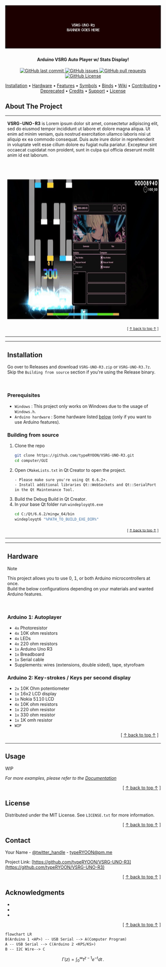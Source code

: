 <a name="readme-top"></a>
<h1 align="center">
  <a href="https://github.com/typeRYOON/VSRG-UNO-R3/"><img src="https://raw.githubusercontent.com/typeRYOON/VSRG-UNO-R3/master/res/github/banner.svg" alt="Preview"></a>
</h1>

<h4 align="center">Arduino VSRG Auto Player w/ Stats Display!</h4>

<p align="center">
    <a href="https://github.com/typeRYOON/VSRG-UNO-R3/commits/master">
    <img src="https://img.shields.io/github/last-commit/typeRYOON/VSRG-UNO-R3.svg?style=flat-square&logo=github&logoColor=white"
         alt="GitHub last commit">
    <a href="https://github.com/typeRYOON/VSRG-UNO-R3/issues">
    <img src="https://img.shields.io/github/issues-raw/typeRYOON/VSRG-UNO-R3.svg?style=flat-square&logo=github&logoColor=white"
         alt="GitHub issues">
    <a href="https://github.com/typeRYOON/VSRG-UNO-R3/pulls">
    <img src="https://img.shields.io/github/issues-pr-raw/typeRYOON/VSRG-UNO-R3.svg?style=flat-square&logo=github&logoColor=white"
         alt="GitHub pull requests">
    <a href="https://github.com/typeRYOON/VSRG-UNO-R3/blob/master/LICENSE.md">
    <img src="https://img.shields.io/github/license/typeRYOON/VSRG-UNO-R3.svg?style=flat-square&logo=github&logoColor=white"
         alt="GitHub License">
</p>

<p align="center">
  <a href="#installation">Installation</a> •
  <a href="#updating">Hardware</a> •
  <a href="#features">Features</a> •
  <a href="#symbols">Symbols</a> •
  <a href="#binds">Binds</a> •
  <a href="#wiki">Wiki</a> •
  <a href="#contributing">Contributing</a> •
  <a href="#deprecated">Deprecated</a> •
  <a href="#credits">Credits</a> •
  <a href="#support">Support</a> •
  <a href="#license">License</a>
</p>


<!-- ABOUT THE PROJECT -->
## About The Project
<table><tr><td>  

**VSRG-UNO-R3** is Lorem ipsum dolor sit amet, consectetur adipiscing elit, sed do eiusmod tempor incididunt ut labore et dolore magna aliqua. Ut enim ad minim veniam, quis nostrud exercitation ullamco laboris nisi ut 
aliquip ex ea commodo consequat. Duis aute irure dolor in reprehenderit in voluptate velit esse cillum dolore eu fugiat nulla pariatur. Excepteur sint occaecat cupidatat non proident, sunt in culpa qui officia deserunt 
mollit anim id est laborum.<h1></h1><br>
<p align="center">
  <a href="https://github.com/typeRYOON/VSRG-UNO-R3/">
    <img src="res/github/preview.gif" alt="Preview" width="800" height="450"/>
  </a>
</p>
<p align="right">
<sub>[ <a href="#readme-top">↑ back to top ↑</a> ]  </sub>
</p>

</table></tr></td>

<!-- Installation -->
<table><tr><td>  

## Installation
Go over to Releases and download `VSRG-UNO-R3.zip` or `VSRG-UNO-R3.7z`.  
Skip the `Building from source` section if you're using the Release binary.
&emsp;&emsp;&emsp;&emsp;&emsp;&emsp;&emsp;&emsp;&emsp;&emsp;&emsp;&emsp;&emsp;&emsp;&emsp;&emsp;&emsp;&emsp;&emsp;&emsp;&emsp;&emsp;&emsp;&emsp;&emsp;&emsp;&emsp;&emsp;&emsp;&emsp;&emsp;&emsp;&emsp;&emsp;
<h1></h1>

### Prerequisites  
* `Windows` : This project only works on Windows due to the usage of `Windows.h`.  
* `Arduino hardware` : Some hardware listed [below](#arduino-hardware) (only if you want to use Arduino features).

### Building from source

1. Clone the repo
   ```sh
   git clone https://github.com/typeRYOON/VSRG-UNO-R3.git
   cd computer/GUI
   ```
2. Open `CMakeLists.txt` in Qt Creator to open the project.
   ```
   - Please make sure you're using Qt 6.6.2+.
   - Install additional libraries Qt::WebSockets and Qt::SerialPort in the Qt Maintenance Tool.
   ```
3. Build the Debug Build in Qt Creator.
4. In your base Qt folder run `windeployqt6.exe`  
   ```sh
   cd C:/Qt/6.6.2/mingw_64/bin
   windeployqt6 "%PATH_TO_BUILD_EXE_DIR%"
   ```
<p align="right">
  <sub>[ <a href="#readme-top">↑ back to top ↑</a> ]  </sub>
</p>
</table></tr></td>  

<table><tr><td>

## Hardware
> [!NOTE]
> This project allows you to use 0, 1, or both Arduino microcontrollers at once.  
> Build the below configurations depending on your materials and wanted Arduino features.      
&emsp;&emsp;&emsp;&emsp;&emsp;&emsp;&emsp;&emsp;&emsp;&emsp;&emsp;&emsp;&emsp;&emsp;&emsp;&emsp;&emsp;&emsp;&emsp;&emsp;&emsp;&emsp;&emsp;&emsp;&emsp;&emsp;&emsp;&emsp;&emsp;&emsp;&emsp;&emsp;&emsp;&emsp;

<h1></h1>     

### Arduino 1: Autoplayer  
* `4x` Photoresistor
* `4x` 10K ohm resistors
* `4x` LEDs
* `4x` 220 ohm resistors
* `1x` Arduino Uno R3
* `1x` Breadboard
* `1x` Serial cable
* Supplements: wires (extensions, double sided), tape, styrofoam

### Arduino 2: Key-strokes / Keys per second display
* `2x` 10K Ohm potentiometer  
* `1x` 16x2 LCD display
* `1x` Nokia 5110 LCD
* `4x` 10K ohm resistors
* `1x` 220 ohm resistor
* `1x` 330 ohm resistor
* `1x` 1K omh resistor
* `WIP`

<p align="right">[ <a href="#readme-top">↑ back to top ↑</a> ]</p>  

</table></tr></td>


<!-- USAGE EXAMPLES -->
## Usage
WIP

_For more examples, please refer to the [Documentation](https://example.com)_

<p align="right">[ <a href="#readme-top">↑ back to top ↑</a> ]</p>  

<!-- LICENSE -->
## License

Distributed under the MIT License. See `LICENSE.txt` for more information.

<p align="right">[ <a href="#readme-top">↑ back to top ↑</a> ]</p>  



<!-- CONTACT -->
## Contact

Your Name - [@twitter_handle](https://twitter.com/twitter_handle) - typeRYOON@pm.me

Project Link: [https://github.com/typeRYOON/VSRG-UNO-R3](https://github.com/typeRYOON/VSRG-UNO-R3)

<p align="right">[ <a href="#readme-top">↑ back to top ↑</a> ]</p>  



<!-- ACKNOWLEDGMENTS -->
## Acknowledgments

* []()
* []()
* []()

<p align="right">[ <a href="#readme-top">↑ back to top ↑</a> ]</p>  


```mermaid
flowchart LR
B(Arduino 1 <AP>) -- USB Serial --> A(Computer Program)
A -- USB Serial --> C(Arduino 2 <KPS/KS>)
B -- I2C Wire--> C
```

$$
\Gamma(z) = \int_0^\infty t^{z-1}e^{-t}dt\,.
$$


<!-- MARKDOWN LINKS & IMAGES -->
<!-- https://www.markdownguide.org/basic-syntax/#reference-style-links -->
[product-screenshot]: images/screenshot.png  
[Qt]: https://img.shields.io/badge/Qt-%23217346.svg?style=for-the-badge&logo=Qt&logoColor=white  
[Qt-url]: https://www.qt.io/  
[C++]: https://img.shields.io/badge/c++-%2300599C.svg?style=for-the-badge&logo=c%2B%2B&logoColor=white  
[C++-url]: https://isocpp.org/  
[LaTeX]: https://img.shields.io/badge/latex-%23008080.svg?style=for-the-badge&logo=latex&logoColor=white  
[LaTeX-url]: https://www.latex-project.org/  
[Markdown]: https://img.shields.io/badge/markdown-%23000000.svg?style=for-the-badge&logo=markdown&logoColor=white  
[Markdown-url]: https://www.markdownguide.org/  
[Windows]: https://img.shields.io/badge/Windows-0078D6?style=for-the-badge&logo=windows&logoColor=white  
[Windows-url]: https://www.microsoft.com/en-us/windows
[Arduino]: https://img.shields.io/badge/-Arduino-00979D?style=for-the-badge&logo=Arduino&logoColor=white  
[Arduino-url]: https://www.arduino.cc/  
